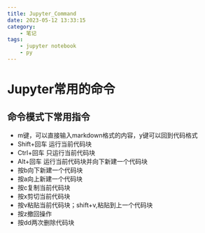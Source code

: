 ```yaml
---
title: Jupyter_Command
date: 2023-05-12 13:33:15
category:
    - 笔记
tags:
    - jupyter notebook
    - py
---
```

# Jupyter常用的命令  

## 命令模式下常用指令

- m键，可以直接输入markdown格式的内容，y键可以回到代码格式
- Shift+回车 运行当前代码块
- Ctrl+回车 只运行当前代码块
- Alt+回车 运行当前代码块并向下新建一个代码块
- 按b向下新建一个代码块
- 按a向上新建一个代码块
- 按c复制当前代码块
- 按x剪切当前代码块
- 按v粘贴当前代码块；shift+v,粘贴到上一个代码块
- 按z撤回操作
- 按dd两次删除代码块
